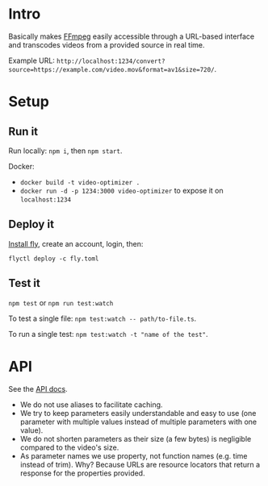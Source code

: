 # Intro

Basically makes [FFmpeg](https://www.ffmpeg.org/) easily accessible through a URL-based interface
and transcodes videos from a provided source in real time.

Example URL: `http://localhost:1234/convert?source=https://example.com/video.mov&format=av1&size=720/`.

# Setup

## Run it

Run locally: `npm i`, then `npm start`.

Docker:
- `docker build -t video-optimizer .`
- `docker run -d -p 1234:3000 video-optimizer` to expose it on `localhost:1234`

## Deploy it

[Install fly](https://fly.io/docs/flyctl/install/), create an account, login, then:

`flyctl deploy -c fly.toml`

## Test it

`npm test` or `npm run test:watch`

To test a single file: `npm test:watch -- path/to-file.ts`. 

To run a single test: `npm test:watch -t "name of the test"`.

# API

See the [API docs](docs/API.md).

- We do not use aliases to facilitate caching.
- We try to keep parameters easily understandable and easy to use (one parameter with multiple
values instead of multiple parameters with one value).
- We do not shorten parameters as their size (a few bytes) is negligible compared to the video's
size.
- As parameter names we use property, not function names (e.g. time instead of trim). Why? Because
URLs are resource locators that return a response for the properties provided.